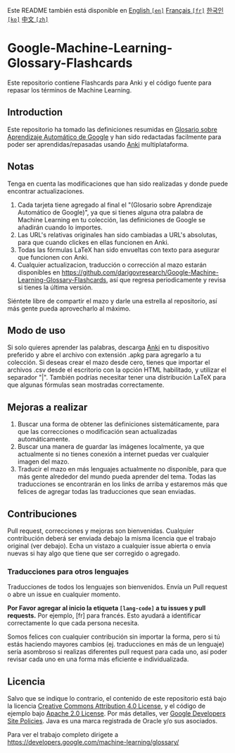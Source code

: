 Este README también está disponible en [English `[en]`](https://github.com/darigovresearch/Google-Machine-Learning-Glossary-Flashcards/blob/master/README.md) [Français `[fr]`](https://github.com/darigovresearch/Google-Machine-Learning-Glossary-Flashcards/blob/master/README.fr.md) [한국인 `[ko]`](https://github.com/darigovresearch/Google-Machine-Learning-Glossary-Flashcards/blob/master/README.ko.md) [中文 `[zh]`](https://github.com/darigovresearch/Google-Machine-Learning-Glossary-Flashcards/blob/master/README.zh.md)
# Google-Machine-Learning-Glossary-Flashcards
Este repositorio contiene Flashcards para Anki y el código fuente para repasar los términos de Machine Learning.

## Introduction
Este repositorio ha tomado las definiciones resumidas en [Glosario sobre Aprendizaje Automático de Google](https://developers.google.com/machine-learning/glossary/) y han sido redactadas facilmente para poder ser aprendidas/repasadas usando <a href="https://apps.ankiweb.net/">Anki</a> multiplataforma.

## Notas
Tenga en cuenta las modificaciones que han sido realizadas y donde puede encontrar actualizaciones.
1. Cada tarjeta tiene agregado al final el "(Glosario sobre Aprendizaje Automático de Google)", ya que si tienes alguna otra palabra de Machine Learning en tu colección, las definiciones de Google se añadirán cuando lo importes.
2. Las URL's relativas originales han sido cambiadas a URL's absolutas, para que cuando clickes en ellas funcionen en Anki.
3. Todas las fórmulas LaTeX han sido envueltas con texto para asegurar que funcionen con Anki.
4. Cualquier actualizacion, traducción o corrección al mazo estarán disponibles en <a href="https://github.com/darigovresearch/Google-Machine-Learning-Glossary-Flashcards">https://github.com/darigovresearch/Google-Machine-Learning-Glossary-Flashcards</a>, así que regresa periodicamente y revisa si tienes la última versión.

Siéntete libre de compartir el mazo y darle una estrella al repositorio, así más gente pueda aprovecharlo al máximo.

## Modo de uso
Si solo quieres aprender las palabras, descarga <a href="https://apps.ankiweb.net/">Anki</a> en tu dispositivo preferido y abre el archivo con extensión .apkg para agregarlo a tu colección. Si deseas crear el mazo desde cero, tienes que importar el archivos .csv desde el escritorio con la opción HTML habilitado, y utilizar el separador "|". También podrías necesitar tener una distribución LaTeX para que algunas fórmulas sean mostradas correctamente.

## Mejoras a realizar
1. Buscar una forma de obtener las definiciones sistemáticamente, para que las correcciones o modificación sean actualizadas automáticamente.
2. Buscar una manera de guardar las imágenes localmente, ya que actualmente si no tienes conexión a internet puedas ver cualquier imagen del mazo.
3. Traducir el mazo en más lenguajes actualmente no disponible, para que más gente alrededor del mundo pueda aprender del tema. Todas las traducciones se encontrarán en los links de arriba y estaremos más que felices de agregar todas las traducciones que sean enviadas.

## Contribuciones
Pull request, correcciones y mejoras son bienvenidas. Cualquier contribución deberá ser enviada debajo la misma licencia que el trabajo original (ver debajo). Echa un vistazo a cualquier issue abierta o envía nuevas si hay algo que tiene que ser corregido o agregado.

### Traducciones para otros lenguajes
Traducciones de todos los lenguajes son bienvenidos. Envía un Pull request o abre un issue en cualquier momento.

**Por Favor agregar al inicio la etiqueta `[lang-code]` a tu issues y pull requests.** Por ejemplo, [fr] para francés. Esto ayudará a identificar correctamente lo que cada persona necesita.

Somos felices con cualquier contribución sin importar la forma, pero si tú estás haciendo mayores cambios (ej. traducciones en más de un lenguaje) sería asombroso si realizas diferentes pull request para cada uno, así poder revisar cada uno en una forma más eficiente e individualizada.

## Licencia
<p>Salvo que se indique lo contrario, el contenido de este repositorio está bajo la licencia <a href="https://creativecommons.org/licenses/by/4.0/">Creative Commons Attribution 4.0 License</a>, y el código de ejemplo bajo  <a href="https://www.apache.org/licenses/LICENSE-2.0">Apache 2.0 License</a>. Por más detalles, ver <a href="https://developers.google.com/site-policies">Google Developers Site Policies</a>. Java es una marca registrada de Oracle y/o sus asociados.</p>

Para ver el trabajo completo dirigete a https://developers.google.com/machine-learning/glossary/

